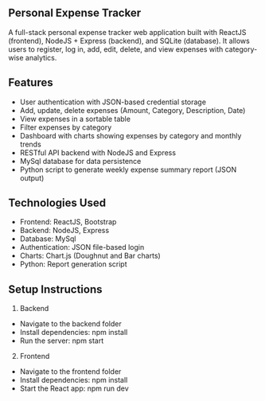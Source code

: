 ## Personal Expense Tracker
A full-stack personal expense tracker web application built with ReactJS (frontend), NodeJS + Express (backend), and SQLite (database). It allows users to register, log in, add, edit, delete, and view expenses with category-wise analytics.

## Features
- User authentication with JSON-based credential storage
- Add, update, delete expenses (Amount, Category, Description, Date)
- View expenses in a sortable table
- Filter expenses by category
- Dashboard with charts showing expenses by category and monthly trends
- RESTful API backend with NodeJS and Express
- MySql database for data persistence
- Python script to generate weekly expense summary report (JSON output)

## Technologies Used
- Frontend: ReactJS, Bootstrap
- Backend: NodeJS, Express
- Database: MySql
- Authentication: JSON file-based login
- Charts: Chart.js (Doughnut and Bar charts)
- Python: Report generation script

## Setup Instructions
1) Backend
  - Navigate to the backend folder
  - Install dependencies: npm install
  - Run the server: npm start
2) Frontend
  - Navigate to the frontend folder
  - Install dependencies: npm install
  - Start the React app: npm run dev
